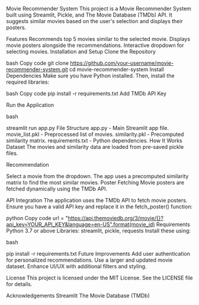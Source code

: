 Movie Recommender System
This project is a Movie Recommender System built using Streamlit, Pickle, and The Movie Database (TMDb) API. It suggests similar movies based on the user's selection and displays their posters.

Features
Recommends top 5 movies similar to the selected movie.
Displays movie posters alongside the recommendations.
Interactive dropdown for selecting movies.
Installation and Setup
Clone the Repository

bash
Copy code
git clone https://github.com/your-username/movie-recommender-system.git
cd movie-recommender-system
Install Dependencies Make sure you have Python installed. Then, install the required libraries:

bash
Copy code
pip install -r requirements.txt
Add TMDb API Key

Run the Application

bash

streamlit run app.py
File Structure
app.py - Main Streamlit app file.
movie_list.pkl - Preprocessed list of movies.
similarity.pkl - Precomputed similarity matrix.
requirements.txt - Python dependencies.
How It Works
Dataset
The movies and similarity data are loaded from pre-saved pickle files.

Recommendation

Select a movie from the dropdown.
The app uses a precomputed similarity matrix to find the most similar movies.
Poster Fetching
Movie posters are fetched dynamically using the TMDb API.

API Integration
The application uses the TMDb API to fetch movie posters. Ensure you have a valid API key and replace it in the fetch_poster() function:

python
Copy code
url = "https://api.themoviedb.org/3/movie/{}?api_key=YOUR_API_KEY&language=en-US".format(movie_id)
Requirements
Python 3.7 or above
Libraries: streamlit, pickle, requests
Install these using:

bash

pip install -r requirements.txt
Future Improvements
Add user authentication for personalized recommendations.
Use a larger and updated movie dataset.
Enhance UI/UX with additional filters and styling.


License
This project is licensed under the MIT License. See the LICENSE file for details.

Acknowledgements
Streamlit
The Movie Database (TMDb)
